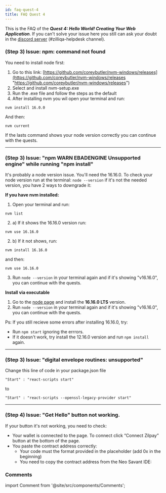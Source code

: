 ```yaml
---
id: faq-quest-4
title: FAQ Quest 4
---
```


This is the FAQ of the ***Quest 4: Hello World! Creating Your Web Application***. If you can't solve your issue here you still can ask your doubt in the [discord server](https://discord.gg/3x3h2z6A63) (#zilliqa-helpdesk channel).

### (Step 3) Issue: npm: command not found
You need to install node first:
1. Go to this link: [https://github.com/coreybutler/nvm-windows/releases](https://github.com/coreybutler/nvm-windows/releases "https://github.com/coreybutler/nvm-windows/releases")
2. Select and install nvm-setup.exe
3.  Run the .exe file and follow the steps as the default
4. After installing nvm you wil open your terminal and run:

```
nvm install 16.0.0
```
And then:
```
nvm current
```

If the lasts command  shows your node version correctly you can continue with the quests.

---

### (Step 3) Issue: "npm WARN EBADENGINE Unsupported engine" while running "npm install"
It's probably a node version issue. You'll need the 16.16.0. To check your node version run at the terminal:
```node --version```
if it's not the needed version, you have 2 ways to downgrade it:

**If you have nvm installed:**
1. Open your terminal and run:
```
nvm list
```
2. a) If it shows the 16.16.0 version run:
```
nvm use 16.16.0
```
2. b) If it not shows, run:
```
nvm install 16.16.0
```
and then:
```
nvm use 16.16.0
```
3. Run ```node --version``` in your terminal again and if it's showing "v16.16.0", you can continue with the quests.

**Install via executable**
1. Go to the [node page](https://nodejs.org/en/) and install the **16.16.0 LTS** version.
2. Run ```node --version``` in your terminal again and if it's showing "v16.16.0", you can continue with the quests.

Ps: If you still recieve some errors after installing 16.16.0, try:
- Run ```npm start``` ignoring the errrors.
- If it doesn't work, try install the 12.16.0 version and run ```npm install``` again.

---

### (Step 3) Issue: "digital envelope routines: unsupported"

Change this line of code in your package.json file

```
"Start" : "react-scripts start"
```
to
```
"Start" : "react-scripts --openssl-legacy-provider start"
```

---

### (Step 4) Issue: "Get Hello" button not working.
If your button it's not working, you need to check:
- Your wallet is connected to the page. To connect click “Connect Zilpay” button at the bottom of the page.
- You paste the contract address correctly:
	- Your code must the format provided in the placeholder (add 0x in the beginning)
	- You need to copy the contract address from the Neo Savant IDE:

### Comments
import Comment from '@site/src/components/Comments';

<Comment></Comment>
